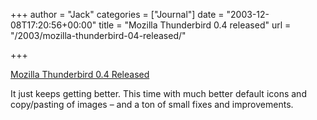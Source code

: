 +++
author = "Jack"
categories = ["Journal"]
date = "2003-12-08T17:20:56+00:00"
title = "Mozilla Thunderbird 0.4 released"
url = "/2003/mozilla-thunderbird-04-released/"

+++

[Mozilla Thunderbird 0.4 Released][1]

It just keeps getting better. This time with much better default icons and copy/pasting of images &#8211; and a ton of small fixes and improvements.

 [1]: http://www.mozillazine.org/talkback.html?article=4054 "Mozilla Thunderbird 0.4 Released - MozillaZine Talkback"